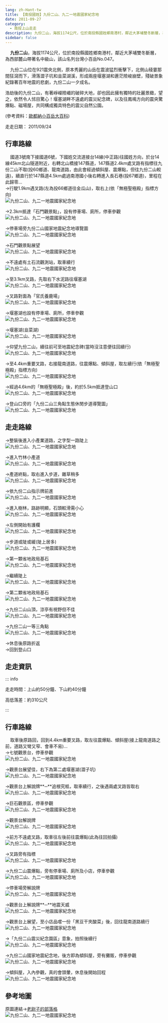 ```yaml
---
lang: zh-Hant-tw
title: 【南投國姓】九份二山、九二一地震國家紀念地
date: 2011-09-27
category: 
  - 南投上山走走
description: 九份二山，海拔1174公尺，位於南投縣國姓鄉南港村，鄰近大茅埔雙冬斷層，為西部麓山帶著名中級山，該山名列台灣小百岳No.047。 九份二山位在921震央北側，原本秀麗的山岳在震波猛烈衝擊下，北側山稜霎那間狂瀉而下，滑落澀子坑和韭菜湖溪，形成兩座堰塞湖和蒼茫險峻崩壁，殘破景象紀錄著百年地震的悲劇，九份二山一夕成名。
sidebar: false
---
```


    **九份二山**，海拔1174公尺，位於南投縣國姓鄉南港村，鄰近大茅埔雙冬斷層，為西部麓山帶著名中級山，該山名列台灣小百岳No.047。  

    九份二山位在921震央北側，原本秀麗的山岳在震波猛烈衝擊下，北側山稜霎那間狂瀉而下，滑落澀子坑和韭菜湖溪，形成兩座堰塞湖和蒼茫險峻崩壁，殘破景象紀錄著百年地震的悲劇，九份二山一夕成名。

浩劫後的九份二山，有著崢嶸險巇的破碎大地，卻也因此擁有獨特的壯麗景緻，望之，依然令人怵目驚心！堰塞湖畔不遠處的震災紀念碑，以及往鳳鳴方向的震央驚爆點、磁場屋，共同構成獨具特色的震災自然公園。

(參考資料：[歐都納小百岳大百科](http://www.taiwan100mt.com/mountain.php?mountain=47))

走走日期： 2011/09/24

## 行車路線
    國道3號南下接國道6號，下國姓交流道接台14線(中正路)往國姓方向，於台14線45km北山隧道附近，右轉北山橋接147縣道，147縣道2.4km處叉路有指標往九份二山不取(投60鄉道、龍南道路，由此會經過傾斜屋、震爆點，但往九份二山較遠)，續直行於147縣道4.5km處過南港國小後右轉進入長石巷(投67鄉道)，里程在此歸零...  
→行駛1.9km遇叉路(左為投66鄉道往金瓜山)，取右上(依「無極聖極殿」指標方向)  
![九份二山、九二一地震國家紀念地](https://1013399.github.io/image-4/236/198385101_l.jpg)

→2.3km抵達「石門觀景點」，設有停車場、廁所，停車參觀  
![九份二山、九二一地震國家紀念地](https://1013399.github.io/image-4/236/198385102_l.jpg)

→停車場旁九份二山國家地震紀念地導覽圖  
![九份二山、九二一地震國家紀念地](https://1013399.github.io/image-4/236/198385105_l.jpg)

→石門觀景點展望  
![九份二山、九二一地震國家紀念地](https://1013399.github.io/image-4/236/198385107_l.jpg)

→不遠處有土石流觀測站，取車續行  
![九份二山、九二一地震國家紀念地](https://1013399.github.io/image-4/236/198385110_l.jpg)

→至3.1km叉路，先取右下水泥路往堰塞湖  
![九份二山、九二一地震國家紀念地](https://1013399.github.io/image-4/236/198385111_l.jpg)

→叉路對面為「官氏養鹿場」  
![九份二山、九二一地震國家紀念地](https://1013399.github.io/image-4/236/198385113_l.jpg)

→堰塞湖也設有停車場、廁所，停車參觀  
![九份二山、九二一地震國家紀念地](https://1013399.github.io/image-4/236/198385124_l.jpg)

→堰塞湖(韭菜湖)  
![九份二山、九二一地震國家紀念地](https://1013399.github.io/image-4/236/198385117_l.jpg)

→仰望九份二山，續往前可至地震紀念碑(當時沒注意便往回續行)  
![九份二山、九二一地震國家紀念地](https://1013399.github.io/image-4/236/198385128_l.jpg)

→至4.4km重要叉路，右接龍南道路，往震爆點、傾斜屋，取左續行(依「無極聖極殿」指標方向)  
![九份二山、九二一地震國家紀念地](https://1013399.github.io/image-4/236/198385130_l.jpg)

→經過4.6km的「無極聖極殿」後，約於5.5km抵達登山口  
![九份二山、九二一地震國家紀念地](https://1013399.github.io/image-4/236/198385136_l.jpg)

→登山口旁的「九份二山三角點生態休閒步道導覽圖」  
![九份二山、九二一地震國家紀念地](https://1013399.github.io/image-4/236/198385168_l.jpg)  

## 走走路線
→整裝後進入小產業道路，之字型一路陡上  
![九份二山、九二一地震國家紀念地](https://1013399.github.io/image-4/236/198385139_l.jpg)

→進入竹林小產道  
![九份二山、九二一地震國家紀念地](https://1013399.github.io/image-4/236/198385141_l.jpg)

→產道終點，取右進入步道，雜草稍多  
![九份二山、九二一地震國家紀念地](https://1013399.github.io/image-4/236/198385144_l.jpg)

→依九份二山指示牌前進  
![九份二山、九二一地震國家紀念地](https://1013399.github.io/image-4/236/198385147_l.jpg)

→進入樹林，路跡明顯，石頭較滑需小心  
![九份二山、九二一地震國家紀念地](https://1013399.github.io/image-4/236/198385150_l.jpg)

→左側開始有護欄  
![九份二山、九二一地震國家紀念地](https://1013399.github.io/image-4/236/198385152_l.jpg)

→步道或陡或緩(陡上居多)  
![九份二山、九二一地震國家紀念地](https://1013399.github.io/image-4/236/198385155_l.jpg)

→第一顆省地政局基石  
![九份二山、九二一地震國家紀念地](https://1013399.github.io/image-4/236/198385157_l.jpg)

→繼續陡上  
![九份二山、九二一地震國家紀念地](https://1013399.github.io/image-4/236/198385159_l.jpg)

→第二顆省地政局基石  
![九份二山、九二一地震國家紀念地](https://1013399.github.io/image-4/236/198385161_l.jpg)

→九份二山山頂，涼亭有視野但不佳  
![九份二山、九二一地震國家紀念地](https://1013399.github.io/image-4/236/198385162_l.jpg)

→九份二山一等三角點  
![九份二山、九二一地震國家紀念地](https://1013399.github.io/image-4/236/198385165_l.jpg)  

→休息後原路折返  
→回到登山口

## 走走資訊

::: info

走走時間：上山約50分鐘、下山約40分鐘

高低落差：約310公尺

:::

## 行車路線
    取車後原路回，回到4.4km重要叉路，取左往震爆點、傾斜屋(接上龍南道路之前，道路又彎又窄、會車不易)...  
→七號觀景台，停車參觀  
![九份二山、九二一地震國家紀念地](https://1013399.github.io/image-4/236/198385170_l.jpg)

→觀景台展望佳，右下為第二處堰塞湖(澀子坑)  
![九份二山、九二一地震國家紀念地](https://1013399.github.io/image-4/236/198385172_l.jpg)

→觀景台上解說牌**─**追根究柢，取車續行，之後遇兩處叉路皆取右  
![九份二山、九二一地震國家紀念地](https://1013399.github.io/image-4/236/198385174_l.jpg)

→巨石觀景區，停車參觀  
![九份二山、九二一地震國家紀念地](https://1013399.github.io/image-4/236/198385176_l.jpg)

→觀景台解說牌  
![九份二山、九二一地震國家紀念地](https://1013399.github.io/image-4/236/198385177_l.jpg)

→前方不遠處叉路，取車往左後前往震爆點(此為往回拍攝)  
![九份二山、九二一地震國家紀念地](https://1013399.github.io/image-4/236/198385178_l.jpg)

→叉路旁有指標  
![九份二山、九二一地震國家紀念地](https://1013399.github.io/image-4/236/198385180_l.jpg)

→九份二山震爆點，旁有停車場、廁所及小店，停車參觀  
![九份二山、九二一地震國家紀念地](https://1013399.github.io/image-4/236/198385182_l.jpg)

→停車場旁解說牌  
![九份二山、九二一地震國家紀念地](https://1013399.github.io/image-4/236/198385181_l.jpg)

→觀景台上解說牌**─**地震天威  
![九份二山、九二一地震國家紀念地](https://1013399.github.io/image-4/236/198385184_l.jpg)

→觀景台上展望，至小店品嚐一份「黑豆干夾酸菜」後，回往龍南道路續行  
![九份二山、九二一地震國家紀念地](https://1013399.github.io/image-4/236/198385185_l.jpg)

→「九份二山震災紀念園區」意象，拍照後續行  
![九份二山、九二一地震國家紀念地](https://1013399.github.io/image-4/236/198385186_l.jpg)

→九份二山國家地震紀念地，後方即為傾斜屋，旁有攤販，停車參觀  
![九份二山、九二一地震國家紀念地](https://1013399.github.io/image-4/236/198385188_l.jpg)

→傾斜屋，入內參觀，真的會頭暈，休息後開始回程  
![九份二山、九二一地震國家紀念地](https://1013399.github.io/image-4/236/198385097_l.jpg)

## 參考地圖
原圖連結→[老尉子的部落格](http://blog.xuite.net/laoweiz/blog/15440569)  
![九份二山、九二一地震國家紀念地](https://1013399.github.io/image-4/236/198385795_l.jpg)
